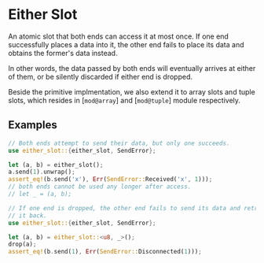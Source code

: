 # Either Slot

An atomic slot that both ends can access it at most once. If one end successfully places a data into it, the other end fails to place its data and obtains the former's data instead.

In other words, the data passed by both ends will eventually arrives at either of them, or be silently discarded if either end is dropped.

Beside the primitive implmentation, we also extend it to array slots and tuple slots, which resides in [`mod@array`] and [`mod@tuple`] module respectively.

## Examples

```rust
// Both ends attempt to send their data, but only one succeeds.
use either_slot::{either_slot, SendError};

let (a, b) = either_slot();
a.send(1).unwrap();
assert_eq!(b.send('x'), Err(SendError::Received('x', 1)));
// both ends cannot be used any longer after access.
// let _ = (a, b);
```

```rust
// If one end is dropped, the other end fails to send its data and retrives
// it back.
use either_slot::{either_slot, SendError};

let (a, b) = either_slot::<u8, _>();
drop(a);
assert_eq!(b.send(1), Err(SendError::Disconnected(1)));
```